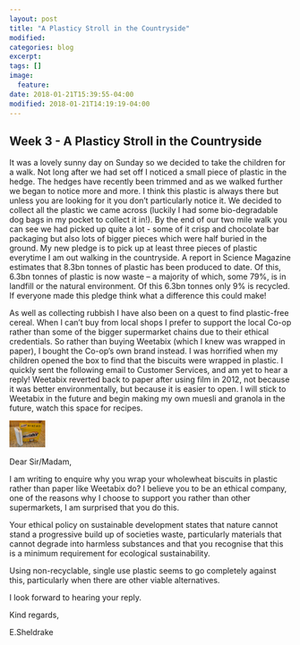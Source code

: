 ```yaml
---
layout: post
title: "A Plasticy Stroll in the Countryside"
modified:
categories: blog
excerpt:
tags: []
image:
  feature:
date: 2018-01-21T15:39:55-04:00
modified: 2018-01-21T14:19:19-04:00
---
```


## Week 3 - A Plasticy Stroll in the Countryside

It was a lovely sunny day on Sunday so we decided to take the children for a walk. Not long after we had set off I noticed a small piece of plastic in the hedge. The hedges have recently been trimmed and as we walked further we began to notice more and more. I think this plastic is always there but unless you are looking for it you don’t particularly notice it. We decided to collect all the plastic we came across (luckily I had some bio-degradable dog bags in my pocket to collect it in!). By the end of our two mile walk you can see we had picked up quite a lot - some of it crisp and chocolate bar packaging but also lots of bigger pieces which were half buried in the ground.  My new pledge is to pick up at least three pieces of plastic everytime I am out walking in the countryside. A report in Science Magazine estimates that 8.3bn tonnes of plastic has been produced to date. Of this, 6.3bn tonnes of plastic is now waste – a majority of which, some 79%, is in landfill or the natural environment. Of this 6.3bn tonnes only 9% is recycled. If everyone made this pledge think what a difference this could make!

As well as collecting rubbish I have also been on a quest to find plastic-free cereal. When I can’t buy from local shops I prefer to support the local Co-op rather than some of the bigger supermarket chains due to their ethical credentials. So rather than buying Weetabix (which I knew was wrapped in paper), I bought the Co-op’s own brand instead. I was horrified when my children opened the box to find that the biscuits were wrapped in plastic. I quickly sent the following email to Customer Services, and am yet to hear a reply! Weetabix reverted back to paper after using film in 2012, not because it was better environmentally, but because it is easier to open. I will stick to Weetabix in the future and begin making my own muesli and granola in the future, watch this space for recipes.

<img src="/images/weetabix.jpg" height="48">

Dear Sir/Madam,

I am writing to enquire why you wrap your wholewheat biscuits in plastic rather than paper like Weetabix do? I believe you to be an ethical company, one of the reasons why I choose to support you rather than other supermarkets, I am surprised that you do this.

Your ethical policy on sustainable development states that nature cannot stand a progressive build up of societies waste, particularly materials that cannot degrade into harmless substances and that you recognise that this is a minimum requirement for ecological sustainability.

Using non-recyclable, single use plastic seems to go completely against this, particularly when there are other viable alternatives.

I look forward to hearing your reply.

Kind regards,

E.Sheldrake
